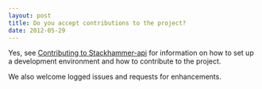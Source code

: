 ```yaml
---
layout: post
title: Do you accept contributions to the project?
date: 2012-05-29
---
```

Yes, see [Contributing to Stackhammer-api](https://github.com/cloudsmith/stackhammer-api/wiki/Contributing-to-Stackhammer-api) for
information on how to set up a development environment and how to contribute to the project.

We also welcome logged issues and requests for enhancements.

